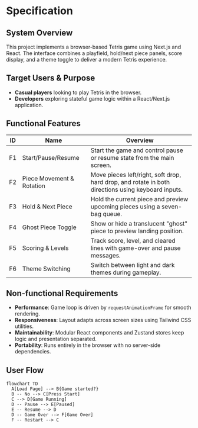# Specification

## System Overview
This project implements a browser-based Tetris game using Next.js and React. The interface combines a playfield, hold/next piece panels, score display, and a theme toggle to deliver a modern Tetris experience.

## Target Users & Purpose
- **Casual players** looking to play Tetris in the browser.
- **Developers** exploring stateful game logic within a React/Next.js application.

## Functional Features
| ID | Name | Overview |
|----|------|----------|
| F1 | Start/Pause/Resume | Start the game and control pause or resume state from the main screen. |
| F2 | Piece Movement & Rotation | Move pieces left/right, soft drop, hard drop, and rotate in both directions using keyboard inputs. |
| F3 | Hold & Next Piece | Hold the current piece and preview upcoming pieces using a seven-bag queue. |
| F4 | Ghost Piece Toggle | Show or hide a translucent "ghost" piece to preview landing position. |
| F5 | Scoring & Levels | Track score, level, and cleared lines with game-over and pause messages. |
| F6 | Theme Switching | Switch between light and dark themes during gameplay. |

## Non-functional Requirements
- **Performance**: Game loop is driven by `requestAnimationFrame` for smooth rendering.
- **Responsiveness**: Layout adapts across screen sizes using Tailwind CSS utilities.
- **Maintainability**: Modular React components and Zustand stores keep logic and presentation separated.
- **Portability**: Runs entirely in the browser with no server-side dependencies.

## User Flow
```mermaid
flowchart TD
  A[Load Page] --> B{Game started?}
  B -- No --> C[Press Start]
  C --> D[Game Running]
  D -- Pause --> E[Paused]
  E -- Resume --> D
  D -- Game Over --> F[Game Over]
  F -- Restart --> C
```

